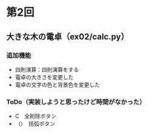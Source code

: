 # 第2回
## 大きな木の電卓（ex02/calc.py）
### 追加機能
- 四則演算：四則演算をする
- 電卓の大きさを変更した
- 電卓の文字の色と背景色を変更した
### ToDo（実装しようと思ったけど時間がなかった）
- C　全削除ボタン
- （）　括弧ボタン 
